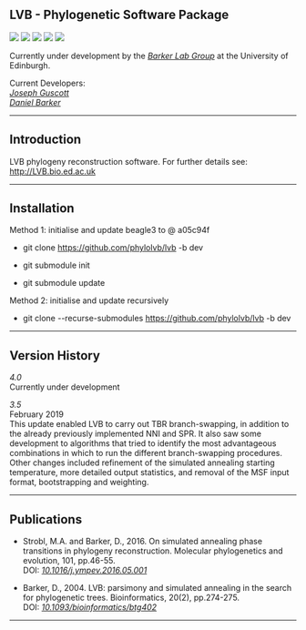 LVB - Phylogenetic Software Package
---

[![](https://img.shields.io/badge/Build-Passing-brightgreen)](https://github.com/phylolvb/lvb/releases/tag/3.5)
[![](https://img.shields.io/badge/Core%20Tests-Passing-brightgreen)]()
[![](https://img.shields.io/badge/Current%20Release-3.5-blue)](https://github.com/phylolvb/lvb/releases/tag/3.5)
[![](https://img.shields.io/badge/Release%20Date-02%2F2019-blue)](https://github.com/phylolvb/lvb/releases/tag/3.5)
[![](https://img.shields.io/badge/DOI%3A-https%3A%2F%2Fdoi.org%2F10.1093%2Fbioinformatics%2Fbtg402-blue)](https://doi.org/10.1093/bioinformatics/btg402)

Currently under development by the [*Barker Lab Group*](https://www.ed.ac.uk/profile/daniel-barker) at the University of Edinburgh.

Current Developers:\
[*Joseph Guscott*](https://github.com/josephguscott)\
[*Daniel Barker*](https://www.ed.ac.uk/profile/daniel-barker)

---

Introduction
---


LVB phylogeny reconstruction software. For further details see:
http://LVB.bio.ed.ac.uk

---

Installation
---

Method 1: initialise and update beagle3 to @ a05c94f
- git clone https://github.com/phylolvb/lvb -b dev

- git submodule init

- git submodule update

Method 2: initialise and update recursively
- git clone --recurse-submodules https://github.com/phylolvb/lvb -b dev

---

Version History
---
*4.0*\
Currently under development

*3.5*\
February 2019\
This update enabled LVB to carry out TBR branch-swapping, in addition to the already previously implemented NNI and SPR. It also saw some development to algorithms that tried to identify the most advantageous combinations in which to run the different branch-swapping procedures. Other changes included refinement of the simulated annealing starting temperature, more detailed output statistics, and removal of the MSF input format, bootstrapping and weighting.   

---

Publications
---

- Strobl, M.A. and Barker, D., 2016. On simulated annealing phase transitions in phylogeny reconstruction. Molecular phylogenetics and evolution, 101, pp.46-55.\
DOI: [*10.1016/j.ympev.2016.05.001*](https://www.sciencedirect.com/science/article/pii/S1055790316300823?via%3Dihub)


- Barker, D., 2004. LVB: parsimony and simulated annealing in the search for phylogenetic trees. Bioinformatics, 20(2), pp.274-275.\
DOI: [*10.1093/bioinformatics/btg402*](https://academic.oup.com/bioinformatics/article/20/2/274/204936)

---
